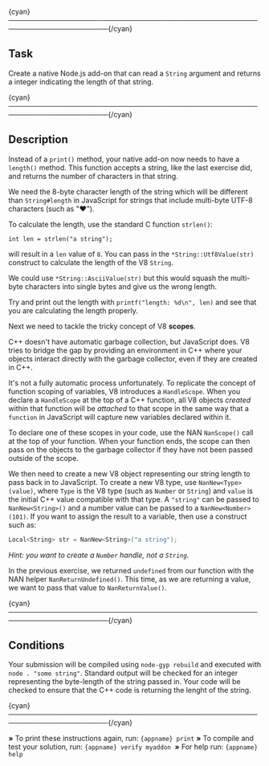 {cyan}──────────────────────────────────────────────────────────────────────{/cyan}

## Task

Create a native Node.js add-on that can read a `String` argument and returns a integer indicating the length of that string.

{cyan}──────────────────────────────────────────────────────────────────────{/cyan}

## Description

Instead of a `print()` method, your native add-on now needs to have a `length()` method. This function accepts a string, like the last exercise did, and returns the number of characters in that string.

We need the 8-byte character length of the string which will be different than `String#length` in JavaScript for strings that include multi-byte UTF-8 characters (such as "♥").

To calculate the length, use the standard C function `strlen()`:

    int len = strlen("a string");

will result in a `len` value of `8`. You can pass in the `*String::Utf8Value(str)` construct to calculate the length of the V8 `String`.

We could use `*String::AsciiValue(str)` but this would squash the multi-byte characters into single bytes and give us the wrong length.

Try and print out the length with `printf("length: %d\n", len)` and see that you are calculating the length properly.

Next we need to tackle the tricky concept of V8 **scopes**.

C++ doesn't have automatic garbage collection, but JavaScript does. V8 tries to bridge the gap by providing an environment in C++ where your objects interact directly with the garbage collector, even if they are created in C++.

It's not a fully automatic process unfortunately. To replicate the concept of function scoping of variables, V8 introduces a `HandleScope`. When you declare a `HandleScope` at the top of a C++ function, all V8 objects *created* within that function will be *attached* to that scope in the same way that a `function` in JavaScript will capture new variables declared within it.

To declare one of these scopes in your code, use the NAN `NanScope()` call at the top of your function. When your function ends, the scope can then pass on the objects to the garbage collector if they have not been passed outside of the scope.

We then need to create a new V8 object representing our string length to pass back in to JavaScript. To create a new V8 type, use `NanNew<Type>(value)`, where `Type` is the V8 type (such as `Number` or `String`) and `value` is the initial C++ value compatible with that type. A `"string"` can be passed to `NanNew<String>()` and a number value can be passed to a `NanNew<Number>(101)`. If you want to assign the result to a variable, then use a construct such as:

```c++
Local<String> str = NanNew<String>("a string");
```

*Hint: you want to create a `Number` handle, not a `String`.*

In the previous exercise, we returned `undefined` from our function with the NAN helper `NanReturnUndefined()`.  This time, as we are returning a value, we want to pass that value to `NanReturnValue()`.

{cyan}──────────────────────────────────────────────────────────────────────{/cyan}

## Conditions

Your submission will be compiled using `node-gyp rebuild` and executed with `node . "some string"`. Standard output will be checked for an integer representing the byte-length of the string passed in. Your code will be checked to ensure that the C++ code is returning the lenght of the string.

{cyan}──────────────────────────────────────────────────────────────────────{/cyan}

 __»__ To print these instructions again, run: `{appname} print`
 __»__ To compile and test your solution, run: `{appname} verify myaddon`
  __»__ For help run: `{appname} help`
